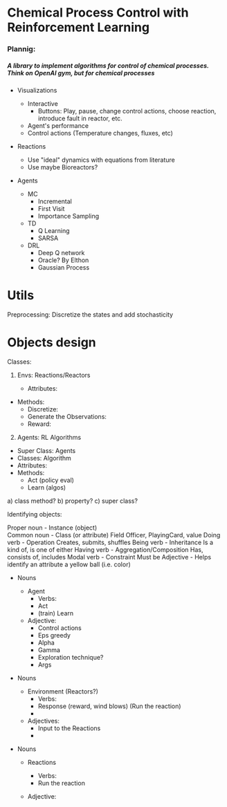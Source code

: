 # Chemical Process Control with Reinforcement Learning
### Plannig:                                                                                                                                                                                                                                                                                                                        
##### A library to implement algorithms for control of chemical processes. *Think on OpenAI gym, but for chemical processes*                                                                                                                   


- Visualizations
    - Interactive
        - Buttons: Play, pause, change control actions, choose reaction, introduce fault in reactor, etc.
    - Agent's performance
    - Control actions (Temperature changes, fluxes, etc)


- Reactions
    - Use "ideal" dynamics with equations from literature
    - Use maybe Bioreactors? 


- Agents
    - MC
        - Incremental
        - First Visit
        - Importance Sampling
    - TD
        - Q Learning
        - SARSA
    - DRL
        - Deep Q network
        - Oracle? By Elthon
        - Gaussian Process

# Utils

Preprocessing: Discretize the states and add stochasticity


# Objects design
Classes: 

1. Envs: Reactions/Reactors

    - Attributes: 
- Methods:
    - Discretize:
    - Generate the Observations:
    - Reward:

2. Agents: RL Algorithms

- Super Class: Agents
- Classes: Algorithm
- Attributes:
- Methods:
    - Act (policy eval)
    - Learn (algos)

a) class method?
b) property?
c) super class?


Identifying objects:

Proper noun - 	Instance (object)	
Common noun	 - Class (or attribute)	Field Officer, PlayingCard, value
Doing verb	 - Operation	Creates, submits, shuffles
Being verb	 - Inheritance	Is a kind of, is one of either
Having verb	 - Aggregation/Composition	Has, consists of, includes
Modal verb	 - Constraint	Must be
Adjective	 - Helps identify an attribute	a yellow ball (i.e. color)


- Nouns
    - Agent
        - Verbs:
        - Act
        - (train) Learn
    - Adjective:
        - Control actions  
        - Eps greedy
        - Alpha
        - Gamma
        - Exploration technique?
        - Args


- Nouns
    - Environment (Reactors?)
        - Verbs:
        - Response (reward, wind blows) (Run the reaction)
        - 
    - Adjectives:
        - Input to the Reactions
        - 


- Nouns
    - Reactions
        - Verbs:
        - Run the reaction

    - Adjective:






